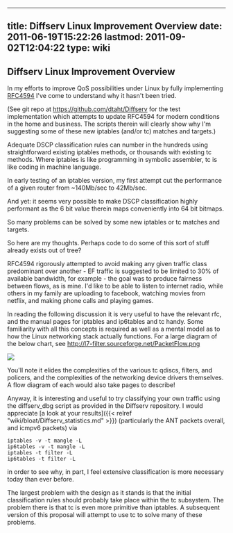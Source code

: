 
---
title: Diffserv Linux Improvement Overview
date: 2011-06-19T15:22:26
lastmod: 2011-09-02T12:04:22
type: wiki
---
Diffserv Linux Improvement Overview
-----------------------------------

In my efforts to improve QoS possibilities under Linux by fully
implementing [RFC4594](http://tools.ietf.org/html/rfc4594) I've come to
understand why it hasn't been tried.

(See git repo at https://github.com/dtaht/Diffserv for the test
implementation which attempts to update RFC4594 for modern conditions in
the home and business. The scripts therein will clearly show why I'm
suggesting some of these new iptables (and/or tc) matches and targets.)

Adequate DSCP classification rules can number in the hundreds using
straightforward existing iptables methods, or thousands with existing tc
methods. Where iptables is like programming in symbolic assembler, tc is
like coding in machine language.

In early testing of an iptables version, my first attempt cut the
performance of a given router from \~140Mb/sec to 42Mb/sec.

And yet: it seems very possible to make DSCP classification highly
performant as the 6 bit value therein maps conveniently into 64 bit
bitmaps.

So many problems can be solved by some new iptables or tc matches and
targets.

So here are my thoughts. Perhaps code to do some of this sort of stuff
already exists out of tree?

RFC4594 rigorously attempted to avoid making any given traffic class
predominant over another - EF traffic is suggested to be limited to 30%
of available bandwidth, for example - the goal was to produce fairness
between flows, as is mine. I'd like to be able to listen to internet
radio, while others in my family are uploading to facebook, watching
movies from netflix, and making phone calls and playing games.

In reading the following discussion it is very useful to have the
relevant rfc, and the manual pages for iptables and ip6tables and tc
handy. Some familiarity with all this concepts is required as well as a
mental model as to how the Linux networking stack actually functions.
For a large diagram of the below chart, see
http://l7-filter.sourceforge.net/PacketFlow.png

![](http://l7-filter.sourceforge.net/PacketFlow.png)

You'll note it elides the complexities of the various tc qdiscs,
filters, and policers, and the complexities of the networking device
drivers themselves. A flow diagram of each would also take pages to
describe!

Anyway, it is interesting and useful to try classifying your own traffic
using the diffserv\_dbg script as provided in the Diffserv repository. I
would appreciate [a look at your results]({{< relref "wiki/bloat/Diffserv_statistics.md" >}})
(particularly the ANT packets overall, and icmpv6 packets) via

    iptables -v -t mangle -L
    ip6tables -v -t mangle -L 
    iptables -t filter -L
    ip6tables -t filter -L

in order to see why, in part, I feel extensive classification is more
necessary today than ever before.

The largest problem with the design as it stands is that the initial
classification rules should probably take place within the tc subsystem.
The problem there is that tc is even more primitive than iptables. A
subsequent version of this proposal will attempt to use tc to solve many
of these problems.
